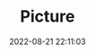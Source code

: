 ---
weight: 1
images:
- /images/edited/261.jpeg
title: Picture
date: 2022-08-21 22:11:03
tags: [luminar neo,work,----,ILCE-7M3,0.0]
---